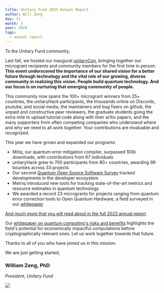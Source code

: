 ```yaml
---
title: Unitary Fund 2023 Annual Report
author: Will Zeng
day: 11
month: 3
year: 2024
tags: 
  - annual report
---
```


To the Unitary Fund community,

Last fall, we hosted our inaugural [unitaryCon](https://unitary.fund/posts/2024_looking-back-at-unitarycon/), bringing together our microgrant recipients and community members for the first time in person. **This event underscored the importance of our shared vision for a better future through technology and the vital role of our growing, diverse community in realizing this vision. People build quantum technology. And our focus is on nurturing that emerging community of people.**

This community now spans the 100+ microgrant winners from 25+ countries, the unitaryHack participants, the thousands online on Discords, youtube, and social media, the maintainers and bug fixers on github, the unpaid and constructive peer reviewers, the graduate students going the extra mile to upload tutorial code along with their arXiv papers, and the many supporters from often competing companies who understand where and why we need to all work together. Your contributions are invaluable and recognized.

This year we have grown and expanded our programs: 
- Mitiq, our quantum error mitigation compiler, surpassed 100k downloads, with contributions from 67 individuals
- unitaryHack grew to 700 participants from 80+ countries, awarding 99 bounties across 33 projects
- Our second [Quantum Open Source Software Survey](https://unitaryfund.github.io/survey-website/) tracked developments in the developer ecosystem
- Metriq introduced new tools for tracking state-of-the-art metrics and resource estimates in quantum technology
- We awarded a record 23 microgrants for projects ranging from  quantum error correction tools to Open Quantum Hardware, a field surveyed in our [whitepaper](https://arxiv.org/abs/2309.17233)

[And much more that you will read about in the full 2023 annual report](https://unitary.fund/assets/Unitary_Fund_2023_Report.pdf).

Our [whitepaper on quantum computing's risks and benefits](https://arxiv.org/abs/2401.16317) highlights the field's potential for economically impactful computations before cryptographically relevant ones. Let us work together towards that future.

Thanks to all of you who have joined us in this mission. 

We are just getting started,

### **William Zeng, PhD**

*President, Unitary Fund*

<a href="https://unitary.fund/assets/Unitary_Fund_2023_Report.pdf" target="_blank">
      <img src="images/2023_annual_report.png">
    </a>
